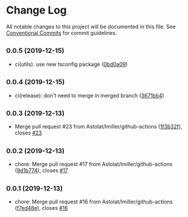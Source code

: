 # Change Log

All notable changes to this project will be documented in this file.
See [Conventional Commits](https://conventionalcommits.org) for commit guidelines.

## <small>0.0.5 (2019-12-15)</small>

* ci(utils): use new tsconfig package ([0bd0a09](https://github.com/Astolat/main/commit/0bd0a09))





## <small>0.0.4 (2019-12-15)</small>

* ci(release): don't need to merge in merged branch ([3671bb4](https://github.com/Astolat/main/commit/3671bb4))





## <small>0.0.3 (2019-12-13)</small>

* Merge pull request #23 from Astolat/lmiller/github-actions ([1f3b32f](https://github.com/Astolat/main/commit/1f3b32f)), closes [#23](https://github.com/Astolat/main/issues/23)





## <small>0.0.2 (2019-12-13)</small>

* chore: Merge pull request #17 from Astolat/lmiller/github-actions ([9d1b774](https://github.com/Astolat/main/commit/9d1b774)), closes [#17](https://github.com/Astolat/main/issues/17)





## <small>0.0.1 (2019-12-13)</small>

* chore: Merge pull request #16 from Astolat/lmiller/github-actions ([f7ed48e](https://github.com/Astolat/main/commit/f7ed48e)), closes [#16](https://github.com/Astolat/main/issues/16)
